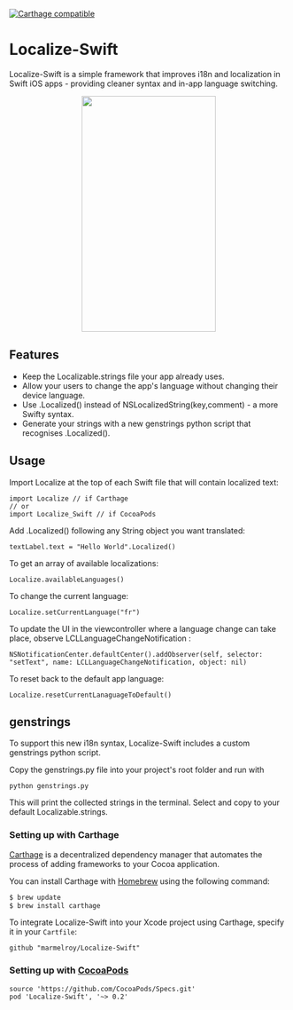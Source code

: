[![Carthage compatible](https://img.shields.io/badge/Carthage-compatible-4BC51D.svg?style=flat)](https://github.com/Carthage/Carthage)

# Localize-Swift
Localize-Swift is a simple framework that improves i18n and localization in Swift iOS apps - providing cleaner syntax and in-app language switching.

<p align="center"><img src="http://i.imgur.com/vsrpqBt.gif" width="242" height="425"/></p>

## Features

- Keep the Localizable.strings file your app already uses.
- Allow your users to change the app's language without changing their device language.
- Use .Localized() instead of NSLocalizedString(key,comment) - a more Swifty syntax.
- Generate your strings with a new genstrings python script that recognises .Localized().

## Usage

Import Localize at the top of each Swift file that will contain localized text:
```
import Localize // if Carthage
// or
import Localize_Swift // if CocoaPods
```

Add .Localized() following any String object you want translated:
```
textLabel.text = "Hello World".Localized()
```

To get an array of available localizations:
```
Localize.availableLanguages()
```

To change the current language:
```
Localize.setCurrentLanguage("fr")
```

To update the UI in the viewcontroller where a language change can take place, observe LCLLanguageChangeNotification :
```
NSNotificationCenter.defaultCenter().addObserver(self, selector: "setText", name: LCLLanguageChangeNotification, object: nil)
```

To reset back to the default app language:
```
Localize.resetCurrentLanaguageToDefault()
```

## genstrings

To support this new i18n syntax, Localize-Swift includes a custom genstrings python script.

Copy the genstrings.py file into your project's root folder and run with

```
python genstrings.py
```

This will print the collected strings in the terminal. Select and copy to your default Localizable.strings.


### Setting up with Carthage

[Carthage](https://github.com/Carthage/Carthage) is a decentralized dependency manager that automates the process of adding frameworks to your Cocoa application.

You can install Carthage with [Homebrew](http://brew.sh/) using the following command:

```bash
$ brew update
$ brew install carthage
```

To integrate Localize-Swift into your Xcode project using Carthage, specify it in your `Cartfile`:

```ogdl
github "marmelroy/Localize-Swift"
```

### Setting up with [CocoaPods](http://cocoapods.org/?q=libPhoneNumber-iOS)
```
source 'https://github.com/CocoaPods/Specs.git'
pod 'Localize-Swift', '~> 0.2'
```
